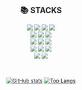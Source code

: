 <div align=center><h2>📚 STACKS</h2></div>

<div align=center>
  <img src="https://img.shields.io/badge/python-3670A0?style=for-the-badge&logo=python&logoColor=ffdd54">
  <img src="https://img.shields.io/badge/c-%2300599C.svg?style=for-the-badge&logo=c&logoColor=white">
  <img src="https://img.shields.io/badge/OCTAVE-2AA2C7?style=for-the-badge&logo=octave&logoColor=F77B2A">
  <img src="https://img.shields.io/badge/Oracle-F80000?style=for-the-badge&logo=oracle&logoColor=white">
  <br>

  <img src="https://img.shields.io/badge/javascript-%23F7DF1E.svg?style=for-the-badge&logo=javascript&logoColor=%23323330">
  <img src="https://img.shields.io/badge/HTML-orange?style=for-the-badge&logo=html5&logoColor=white">
  <img src="https://img.shields.io/badge/CSS-blue?&style=for-the-badge&logo=css3&logoColor=white">
  <br>

  <img src="https://img.shields.io/badge/Node.js-43853D?style=for-the-badge&logo=node.js&logoColor=white">
  <img src="https://img.shields.io/badge/Express.js-404D59?style=for-the-badge">
  <img src="https://img.shields.io/badge/cuda-000000.svg?style=for-the-badge&logo=nVIDIA&logoColor=green">
  <br>
  
  <img src="https://img.shields.io/badge/adobe%20illustrator-FE9900?style=for-the-badge&logo=adobe%20illustrator&logoColor=330000">
  <img src="https://img.shields.io/badge/Adobe%20InDesign-F43C8D?style=for-the-badge&logo=adobeindesign&logoColor=2E0013">
  <img src="https://img.shields.io/badge/adobe%20photoshop-2FA3F7?style=for-the-badge&logo=adobe%20photoshop&logoColor=001D34">
  <br>

  <img src="https://img.shields.io/badge/git-%23F05033.svg?style=for-the-badge&logo=git&logoColor=white">
  <img src="https://img.shields.io/badge/github-%23121011.svg?style=for-the-badge&logo=github&logoColor=white">
  <br>

</div>
<br>
<br>

<div align=center>

  [![GitHub stats](https://github-readme-stats.vercel.app/api?username=ben020410&show_icons=true&size_weight=0.5&count_weight=0.5)](https://github.com/anuraghazra/github-readme-stats)
  [![Top Langs](https://github-readme-stats.vercel.app/api/top-langs/?username=ben020410&layout=compact)](https://github.com/anuraghazra/github-readme-stats)
</div>
